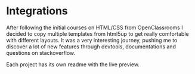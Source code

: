 # Integrations
After following the initial courses on HTML/CSS from OpenClassrooms I decided to copy multiple templates from html5up to get really comfortable with different layouts. It was a very interesting journey, pushing me to discover a lot of new features through devtools, documentations and questions on stackoverflow.

Each project has its own readme with the live preview.
